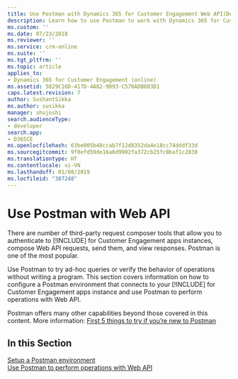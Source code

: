 ```yaml
---
title: Use Postman with Dynamics 365 for Customer Engagement Web API(Developer Guide for Dynamics 365 for Customer Engagement)| MicrosoftDocs
description: Learn how to use Postman to work with Dynamics 365 for Customer Engagement Web API
ms.custom: ''
ms.date: 07/23/2018
ms.reviewer: ''
ms.service: crm-online
ms.suite: ''
ms.tgt_pltfrm: ''
ms.topic: article
applies_to:
- Dynamics 365 for Customer Engagement (online)
ms.assetid: 5829C16D-417D-4A82-9093-C576ADB683D1
caps.latest.revision: 7
author: SushantSikka
ms.author: susikka
manager: shujoshi
search.audienceType:
- developer
search.app:
- D365CE
ms.openlocfilehash: 63be005b48ccab7f12d8352da4e18cc74dddf33d
ms.sourcegitcommit: 9f0efd59de16a6d9902fa372cb25fc0baf1c2838
ms.translationtype: HT
ms.contentlocale: vi-VN
ms.lasthandoff: 01/08/2019
ms.locfileid: "387248"
---
```

# <a name="use-postman-with-web-api"></a>Use Postman with Web API

There are number of third-party request composer tools that allow you to authenticate to [!INCLUDE[](../../includes/pn-dyn-365.md)] for Customer Engagement apps instances, compose Web API requests, send them, and view responses. Postman is one of the most popular.

Use Postman to try ad-hoc queries or verify the behavior of operations without writing a program. This section covers information on how to configure a Postman environment that connects to your [!INCLUDE[](../../includes/pn-dyn-365.md)] for Customer Engagement apps instance and use Postman to perform operations with Web API.

Postman offers many other capabilities beyond those covered in this content. More information: [First 5 things to try if you’re new to Postman](http://blog.getpostman.com/2018/04/11/first-5-things-to-try-if-youre-new-to-postman/)

## <a name="in-this-section"></a>In this Section

[Setup a Postman environment](setup-postman-environment.md)<br>
[Use Postman to perform operations with Web API](use-postman-perform-operations.md)<br>
